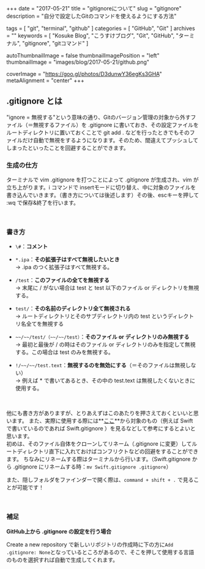 +++
date = "2017-05-21"
title = "gitignoreについて"
slug = "gitignore"
description = "自分で設定したGitのコマンドを使えるようにする方法"

tags = [
	"git",
	"terminal",
	"github"
]
categories = [
	"GitHub",
	"Git"
]
archives = ""
keywords = [
	"Kosuke Blog",
	"こうすけブログ",
	"Git",
	"GitHub",
	"ターミナル",
	"gitignore",
	"gitコマンド"
]

autoThumbnailImage = false
thumbnailImagePosition = "left"
thumbnailImage = "images/blog/2017-05-21/github.png"

coverImage = "https://goo.gl/photos/D3dunwY36egKs3GHA"
metaAlignment = "center"
+++

## .gitignore とは

"ignore = 無視する"という意味の通り、Gitのバージョン管理の対象から外すファイル（＝無視するファイル）を .gitignore に書いておき、その設定ファイルをルートディレクトリに置いておくことで git add . などを行ったときでもそのファイルだけ自動で無視をするようになります。そのため、間違えてプッシュしてしまったといったことを回避することができます。


### 生成の仕方

ターミナルで vim .gitignore を打つことによって .gitignore が生成され、vim が立ち上がります。i コマンドで insertモードに切り替え、中に対象のファイルを書き込んでいきます。（書き方については後述します）その後、escキーを押して :wq で保存&終了を行います。

<br>

### 書き方

- `\#`：**コメント**

- `*.ipa`：**その拡張子はすべて無視したいとき**  
→ .ipa のつく拡張子はすべて無視する。

- `/test`：**このファイルの全てを無視する**  
→ 末尾に / がない場合は test と test 以下のファイル or ディレクトリを無視する。

- `test/`：**その名前のディレクトリ全て無視される**  
→ ルートディレクトリとそのサブディレクトリ内の test というディレクトリ名全てを無視する

- `~~/~~/test/（~~/~~/test）`：**そのファイル or ディレクトリのみ無視する**  
→ 最初と最後が / の時はそのファイル or ディレクトリのみを指定して無視する。この場合は test のみを無視する。

- `!/~~/~~/test.text`：**無視するのを無効にする**（＝そのファイルは無視しない）  
→ 例えば * で書いてあるとき、その中の test.text は無視したくないときに使用する。

<br>

他にも書き方がありますが、とりあえずはこのあたりを押さえておくといいと思います。
また、実際に使用する際には**[ここ](https://github.com/github/gitignore)**から対象のもの（例えば Swift で書いているのであれば Swift.gitignore ）を見るなどして参考にするとよいと思います。  
初めは、そのファイル自体をクローンしてリネーム（.gitignore に変更）してルートディレクトリ直下に入れておけばコンフリクトなどの回避をすることができます。
ちなみにリネームする際はターミナルから行います。（Swift.gitignore  から .gitignore  にリネームする時：`mv Swift.gitignore .gitignore`）

また、隠しフォルダをファインダーで開く際は、`command + shift + .` で見ることが可能です！

<br>

### 補足

**GitHub上から .gitignore の設定を行う場合**

Create a new repository で新しいリポジトリの作成時に下の方に`Add  .gitignore: None`となっているところがあるので、そこを押して使用する言語のものを選択すれば自動で生成してくれます。

<div align="left">
  <script async src="//pagead2.googlesyndication.com/pagead/js/adsbygoogle.js"></script>
  <!-- SimpleAd -->
  <ins class="adsbygoogle"
       style="display:inline-block;width:728px;height:90px"
       data-ad-client="ca-pub-9828180917254396"
       data-ad-slot="8642375468">
  </ins>
  <script>
    (adsbygoogle = window.adsbygoogle || []).push({});
  </script>
</div>